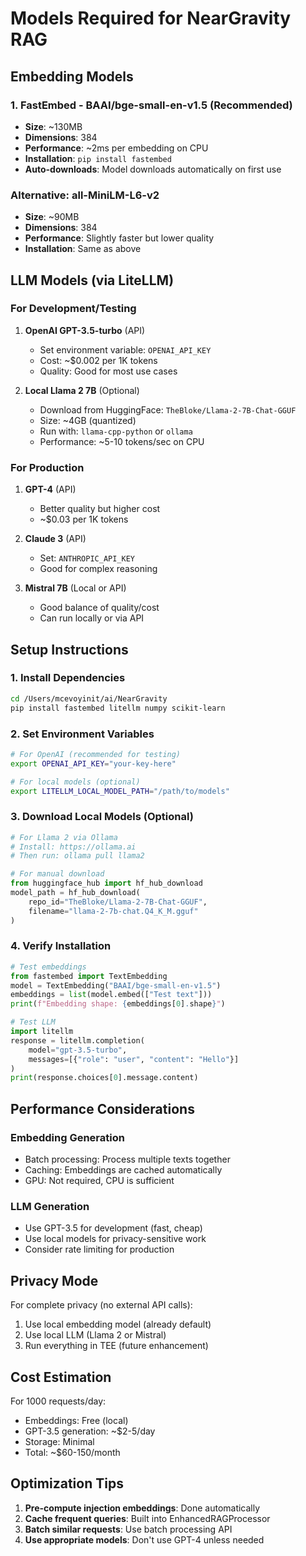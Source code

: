 # Models Required for NearGravity RAG

## Embedding Models

### 1. FastEmbed - BAAI/bge-small-en-v1.5 (Recommended)
- **Size**: ~130MB
- **Dimensions**: 384
- **Performance**: ~2ms per embedding on CPU
- **Installation**: `pip install fastembed`
- **Auto-downloads**: Model downloads automatically on first use

### Alternative: all-MiniLM-L6-v2
- **Size**: ~90MB  
- **Dimensions**: 384
- **Performance**: Slightly faster but lower quality
- **Installation**: Same as above

## LLM Models (via LiteLLM)

### For Development/Testing

1. **OpenAI GPT-3.5-turbo** (API)
   - Set environment variable: `OPENAI_API_KEY`
   - Cost: ~$0.002 per 1K tokens
   - Quality: Good for most use cases

2. **Local Llama 2 7B** (Optional)
   - Download from HuggingFace: `TheBloke/Llama-2-7B-Chat-GGUF`
   - Size: ~4GB (quantized)
   - Run with: `llama-cpp-python` or `ollama`
   - Performance: ~5-10 tokens/sec on CPU

### For Production

1. **GPT-4** (API)
   - Better quality but higher cost
   - ~$0.03 per 1K tokens

2. **Claude 3** (API) 
   - Set: `ANTHROPIC_API_KEY`
   - Good for complex reasoning

3. **Mistral 7B** (Local or API)
   - Good balance of quality/cost
   - Can run locally or via API

## Setup Instructions

### 1. Install Dependencies
```bash
cd /Users/mcevoyinit/ai/NearGravity
pip install fastembed litellm numpy scikit-learn
```

### 2. Set Environment Variables
```bash
# For OpenAI (recommended for testing)
export OPENAI_API_KEY="your-key-here"

# For local models (optional)
export LITELLM_LOCAL_MODEL_PATH="/path/to/models"
```

### 3. Download Local Models (Optional)
```python
# For Llama 2 via Ollama
# Install: https://ollama.ai
# Then run: ollama pull llama2

# For manual download
from huggingface_hub import hf_hub_download
model_path = hf_hub_download(
    repo_id="TheBloke/Llama-2-7B-Chat-GGUF",
    filename="llama-2-7b-chat.Q4_K_M.gguf"
)
```

### 4. Verify Installation
```python
# Test embeddings
from fastembed import TextEmbedding
model = TextEmbedding("BAAI/bge-small-en-v1.5")
embeddings = list(model.embed(["Test text"]))
print(f"Embedding shape: {embeddings[0].shape}")

# Test LLM
import litellm
response = litellm.completion(
    model="gpt-3.5-turbo",
    messages=[{"role": "user", "content": "Hello"}]
)
print(response.choices[0].message.content)
```

## Performance Considerations

### Embedding Generation
- Batch processing: Process multiple texts together
- Caching: Embeddings are cached automatically
- GPU: Not required, CPU is sufficient

### LLM Generation  
- Use GPT-3.5 for development (fast, cheap)
- Use local models for privacy-sensitive work
- Consider rate limiting for production

## Privacy Mode

For complete privacy (no external API calls):
1. Use local embedding model (already default)
2. Use local LLM (Llama 2 or Mistral)
3. Run everything in TEE (future enhancement)

## Cost Estimation

For 1000 requests/day:
- Embeddings: Free (local)
- GPT-3.5 generation: ~$2-5/day
- Storage: Minimal
- Total: ~$60-150/month

## Optimization Tips

1. **Pre-compute injection embeddings**: Done automatically
2. **Cache frequent queries**: Built into EnhancedRAGProcessor
3. **Batch similar requests**: Use batch processing API
4. **Use appropriate models**: Don't use GPT-4 unless needed
